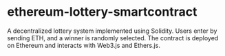# ethereum-lottery-smartcontract
A decentralized lottery system implemented using Solidity. Users enter by sending ETH, and a winner is randomly selected. The contract is deployed on Ethereum and interacts with Web3.js and Ethers.js.
